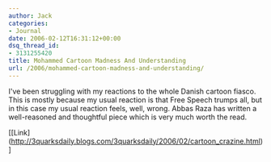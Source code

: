 ```yaml
---
author: Jack
categories:
- Journal
date: 2006-02-12T16:31:12+00:00
dsq_thread_id:
- 3131255420
title: Mohammed Cartoon Madness And Understanding
url: /2006/mohammed-cartoon-madness-and-understanding/
---
```


I've been struggling with my reactions to the whole Danish cartoon fiasco. This is mostly because my usual reaction is that Free Speech trumps all, but in this case my usual reaction feels, well, wrong. Abbas Raza has written a well-reasoned and thoughtful piece which is very much worth the read. 

\[[Link\](<http://3quarksdaily.blogs.com/3quarksdaily/2006/02/cartoon_crazine.html>)]